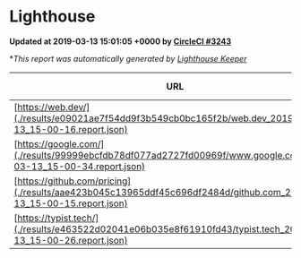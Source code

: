 
# Lighthouse

**Updated at 2019-03-13 15:01:05 +0000 by [CircleCI #3243](https://circleci.com/gh/ItinerisLtd/lighthouse-keeper-example/3243)**

**This report was automatically generated by [Lighthouse Keeper](https://github.com/itinerisltd/lighthouse-keeper)*

| URL | Performance | Accessibility | Best Practices | SEO | PWA | Updated At |
| --- | --- | --- | --- | --- | --- | --- |
| [https://web.dev/](./results/e09021ae7f54dd9f3b549cb0bc165f2b/web.dev_2019-03-13_15-00-16.report.json) | 0.92 | 0.93 | 1 | 0.87 | 1 | 2019-03-13T15:00:16.632Z |
| [https://google.com/](./results/99999ebcfdb78df077ad2727fd00969f/www.google.com_2019-03-13_15-00-34.report.json) | 0.95 | 0.71 | 0.93 | 0.82 | 0.58 | 2019-03-13T15:00:34.815Z |
| [https://github.com/pricing](./results/aae423b045c13965ddf45c696df2484d/github.com_2019-03-13_15-00-15.report.json) | 0.79 | 0.89 | 0.93 | 0.9 | 0.58 | 2019-03-13T15:00:15.793Z |
| [https://typist.tech/](./results/e463522d02041e06b035e8f61910fd43/typist.tech_2019-03-13_15-00-26.report.json) | 0.93 | 0.8 | 0.71 | 1 | 0.58 | 2019-03-13T15:00:26.872Z |
